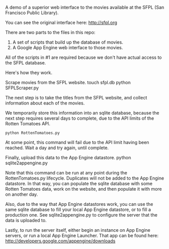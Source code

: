 A demo of a superior web interface to the movies available at the SFPL (San Francisco Public Library).

You can see the original interface here: http://sfpl.org

There are two parts to the files in this repo:
 1) A set of scripts that build up the database of movies.
 2) A Google App Engine web interface to those movies.
 
All of the scripts in #1 are required because we don't have actual access to the SFPL database.

Here's how they work.

Scrape movies from the SFPL website.
    touch sfpl.db
    python SFPLScraper.py

The next step is to take the titles from the SFPL website, and collect information about each of the movies.

We temporarily store this information into an sqlite database, because the next step requires several days to complete, due to the API limits of the Rotten Tomatoes API.

    python RottenTomatoes.py

At some point, this command will fail due to the API limit having been reached.  Wait a day and try again, until complete.

Finally, upload this data to the App Engine datastore.
    python sqlite2appengine.py

Note that this command can be run at any point during the RottenTomatoes.py lifecycle.  Duplicates will not be added to the App Engine datastore.  In that way, you can populate the sqlite database with some Rotten Tomatoes data, work on the website, and then populate it with more on another day.

Also, due to the way that App Engine datastores work, you can use the same sqlite database to fill your local App Engine datastore, or to fill a production one.  See sqlite2appengine.py to configure the server that the data is uploaded to.

Lastly, to run the server itself, either begin an instance on App Engine servers, or run a local App Engine Launcher.  That app can be found here: http://developers.google.com/appengine/downloads